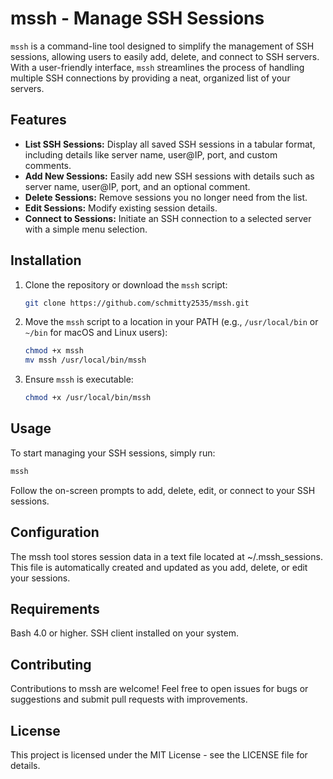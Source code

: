 # mssh - Manage SSH Sessions

`mssh` is a command-line tool designed to simplify the management of SSH sessions, allowing users to easily add, delete, and connect to SSH servers. With a user-friendly interface, `mssh` streamlines the process of handling multiple SSH connections by providing a neat, organized list of your servers.

## Features

- **List SSH Sessions:** Display all saved SSH sessions in a tabular format, including details like server name, user@IP, port, and custom comments.
- **Add New Sessions:** Easily add new SSH sessions with details such as server name, user@IP, port, and an optional comment.
- **Delete Sessions:** Remove sessions you no longer need from the list.
- **Edit Sessions:** Modify existing session details.
- **Connect to Sessions:** Initiate an SSH connection to a selected server with a simple menu selection.

## Installation

1. Clone the repository or download the `mssh` script:

    ```bash
    git clone https://github.com/schmitty2535/mssh.git
    ```

2. Move the `mssh` script to a location in your PATH (e.g., `/usr/local/bin` or `~/bin` for macOS and Linux users):

    ```bash
    chmod +x mssh
    mv mssh /usr/local/bin/mssh
    ```

3. Ensure `mssh` is executable:

    ```bash
    chmod +x /usr/local/bin/mssh
    ```

## Usage

To start managing your SSH sessions, simply run:

```bash
mssh
```
Follow the on-screen prompts to add, delete, edit, or connect to your SSH sessions.

## Configuration

The mssh tool stores session data in a text file located at ~/.mssh_sessions. This file is automatically created and updated as you add, delete, or edit your sessions.

## Requirements

Bash 4.0 or higher.
SSH client installed on your system.

## Contributing

Contributions to mssh are welcome! Feel free to open issues for bugs or suggestions and submit pull requests with improvements.

## License

This project is licensed under the MIT License - see the LICENSE file for details.

